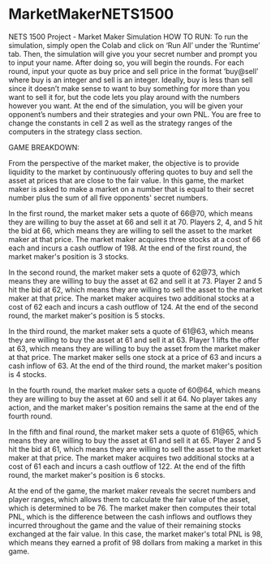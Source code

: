 # MarketMakerNETS1500
NETS 1500 Project - Market Maker Simulation
HOW TO RUN: 
To run the simulation, simply open the Colab and click on ‘Run All’ under the ‘Runtime’ tab. Then, the simulation will give you your secret number and prompt you to input your name. After doing so, you will begin the rounds. For each round, input your quote as buy price and sell price in the format ‘buy@sell’ where buy is an integer and sell is an integer. Ideally, buy is less than sell since it doesn’t make sense to want to buy something for more than you want to sell it for, but the code lets you play around with the numbers however you want. At the end of the simulation, you will be given your opponent’s numbers and their strategies and your own PNL. 
You are free to change the constants in cell 2 as well as the strategy ranges of the computers in the strategy class section.

GAME BREAKDOWN:




From the perspective of the market maker, the objective is to provide liquidity to the market by continuously offering quotes to buy and sell the asset at prices that are close to the fair value. In this game, the market maker is asked to make a market on a number that is equal to their secret number plus the sum of all five opponents' secret numbers.

In the first round, the market maker sets a quote of 66@70, which means they are willing to buy the asset at 66 and sell it at 70. Players 2, 4, and 5 hit the bid at 66, which means they are willing to sell the asset to the market maker at that price. The market maker acquires three stocks at a cost of 66 each and incurs a cash outflow of 198. At the end of the first round, the market maker's position is 3 stocks.

In the second round, the market maker sets a quote of 62@73, which means they are willing to buy the asset at 62 and sell it at 73. Player 2 and 5 hit the bid at 62, which means they are willing to sell the asset to the market maker at that price. The market maker acquires two additional stocks at a cost of 62 each and incurs a cash outflow of 124. At the end of the second round, the market maker's position is 5 stocks.

In the third round, the market maker sets a quote of 61@63, which means they are willing to buy the asset at 61 and sell it at 63. Player 1 lifts the offer at 63, which means they are willing to buy the asset from the market maker at that price. The market maker sells one stock at a price of 63 and incurs a cash inflow of 63. At the end of the third round, the market maker's position is 4 stocks.

In the fourth round, the market maker sets a quote of 60@64, which means they are willing to buy the asset at 60 and sell it at 64. No player takes any action, and the market maker's position remains the same at the end of the fourth round.

In the fifth and final round, the market maker sets a quote of 61@65, which means they are willing to buy the asset at 61 and sell it at 65. Player 2 and 5 hit the bid at 61, which means they are willing to sell the asset to the market maker at that price. The market maker acquires two additional stocks at a cost of 61 each and incurs a cash outflow of 122. At the end of the fifth round, the market maker's position is 6 stocks.

At the end of the game, the market maker reveals the secret numbers and player ranges, which allows them to calculate the fair value of the asset, which is determined to be 76. The market maker then computes their total PNL, which is the difference between the cash inflows and outflows they incurred throughout the game and the value of their remaining stocks exchanged at the fair value. In this case, the market maker's total PNL is 98, which means they earned a profit of 98 dollars from making a market in this game.

